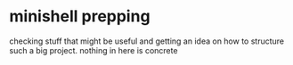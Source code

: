 # minishell prepping

checking stuff that might be useful and getting an idea on how to structure such a big project.
nothing in here is concrete